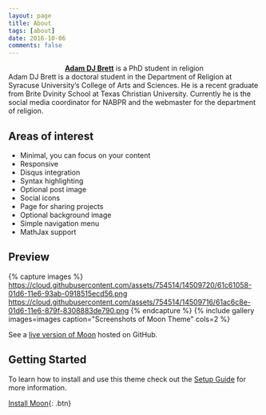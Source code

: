 ```yaml
---
layout: page
title: About
tags: [about]
date: 2016-10-06
comments: false
---
```

    
<center><a href="http://adamdjbrett.com"><b>Adam DJ Brett</b></a> is a PhD student in religion</center>
Adam DJ Brett is a doctoral student in the Department of Religion at Syracuse University’s College of Arts and Sciences. 
He is a recent graduate from Brite Dvinity School at Texas Christian University. 
Currently he is the social media coordinator for NABPR and the webmaster for the department of religion. 

## Areas of interest
* Minimal, you can focus on your content
* Responsive
* Disqus integration
* Syntax highlighting
* Optional post image
* Social icons
* Page for sharing projects
* Optional background image
* Simple navigation menu
* MathJax support

## Preview

{% capture images %}
    https://cloud.githubusercontent.com/assets/754514/14509720/61c61058-01d6-11e6-93ab-0918515ecd56.png
    https://cloud.githubusercontent.com/assets/754514/14509716/61ac6c8e-01d6-11e6-879f-8308883de790.png
{% endcapture %}
{% include gallery images=images caption="Screenshots of Moon Theme" cols=2 %}

See a [live version of Moon](http://taylantatli.github.io/Moon) hosted on GitHub.

## Getting Started

To learn how to install and use this theme check out the [Setup Guide](http://taylantatli.me/Moon/moon-theme/) for more information.
      
[Install Moon](https://github.com/TaylanTatli/Moon){: .btn}
